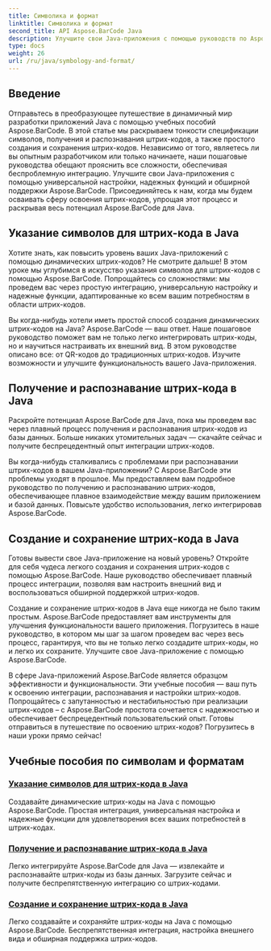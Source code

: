 ```yaml
---
title: Символика и формат
linktitle: Символика и формат
second_title: API Aspose.BarCode Java
description: Улучшите свои Java-приложения с помощью руководств по Aspose.BarCode! Научитесь задавать символы, получать и распознавать штрих-коды, а также легко создавать и сохранять динамические штрих-коды.
type: docs
weight: 26
url: /ru/java/symbology-and-format/
---
```

## Введение

Отправьтесь в преобразующее путешествие в динамичный мир разработки приложений Java с помощью учебных пособий Aspose.BarCode. В этой статье мы раскрываем тонкости спецификации символов, получения и распознавания штрих-кодов, а также простого создания и сохранения штрих-кодов. Независимо от того, являетесь ли вы опытным разработчиком или только начинаете, наши пошаговые руководства обещают прояснить все сложности, обеспечивая беспроблемную интеграцию. Улучшите свои Java-приложения с помощью универсальной настройки, надежных функций и обширной поддержки Aspose.BarCode. Присоединяйтесь к нам, когда мы будем осваивать сферу освоения штрих-кодов, упрощая этот процесс и раскрывая весь потенциал Aspose.BarCode для Java.

## Указание символов для штрих-кода в Java

Хотите знать, как повысить уровень ваших Java-приложений с помощью динамических штрих-кодов? Не смотрите дальше! В этом уроке мы углубимся в искусство указания символов для штрих-кодов с помощью Aspose.BarCode. Попрощайтесь со сложностями: мы проведем вас через простую интеграцию, универсальную настройку и надежные функции, адаптированные ко всем вашим потребностям в области штрих-кодов.

Вы когда-нибудь хотели иметь простой способ создания динамических штрих-кодов на Java? Aspose.BarCode — ваш ответ. Наше пошаговое руководство поможет вам не только легко интегрировать штрих-коды, но и научиться настраивать их внешний вид. В этом руководстве описано все: от QR-кодов до традиционных штрих-кодов. Изучите возможности и улучшите функциональность вашего Java-приложения.


## Получение и распознавание штрих-кода в Java

Раскройте потенциал Aspose.BarCode для Java, пока мы проведем вас через плавный процесс получения и распознавания штрих-кодов из базы данных. Больше никаких утомительных задач — скачайте сейчас и получите беспрецедентный опыт интеграции штрих-кодов. 

Вы когда-нибудь сталкивались с проблемами при распознавании штрих-кодов в вашем Java-приложении? С Aspose.BarCode эти проблемы уходят в прошлое. Мы предоставляем вам подробное руководство по получению и распознаванию штрих-кодов, обеспечивающее плавное взаимодействие между вашим приложением и базой данных. Повысьте удобство использования, легко интегрировав Aspose.BarCode.

## Создание и сохранение штрих-кода в Java

Готовы вывести свое Java-приложение на новый уровень? Откройте для себя чудеса легкого создания и сохранения штрих-кодов с помощью Aspose.BarCode. Наше руководство обеспечивает плавный процесс интеграции, позволяя вам настроить внешний вид и воспользоваться обширной поддержкой штрих-кодов.

Создание и сохранение штрих-кодов в Java еще никогда не было таким простым. Aspose.BarCode предоставляет вам инструменты для улучшения функциональности вашего приложения. Погрузитесь в наше руководство, в котором мы шаг за шагом проведем вас через весь процесс, гарантируя, что вы не только легко создадите штрих-коды, но и легко их сохраните. Улучшите свое Java-приложение с помощью Aspose.BarCode.

В сфере Java-приложений Aspose.BarCode является образцом эффективности и функциональности. Эти учебные пособия — ваш путь к освоению интеграции, распознавания и настройки штрих-кодов. Попрощайтесь с запутанностью и нестабильностью при реализации штрих-кодов – с Aspose.BarCode простота сочетается с надежностью и обеспечивает беспрецедентный пользовательский опыт. Готовы отправиться в путешествие по освоению штрих-кодов? Погрузитесь в наши уроки прямо сейчас!
## Учебные пособия по символам и форматам
### [Указание символов для штрих-кода в Java](./specifying-symbology-barcode/)
Создавайте динамические штрих-коды на Java с помощью Aspose.BarCode. Простая интеграция, универсальная настройка и надежные функции для удовлетворения всех ваших потребностей в штрих-кодах.
### [Получение и распознавание штрих-кода в Java](./fetching-recognizing-barcode/)
Легко интегрируйте Aspose.BarCode для Java — извлекайте и распознавайте штрих-коды из базы данных. Загрузите сейчас и получите беспрепятственную интеграцию со штрих-кодами.
### [Создание и сохранение штрих-кода в Java](./generating-saving-barcode/)
Легко создавайте и сохраняйте штрих-коды на Java с помощью Aspose.BarCode. Беспрепятственная интеграция, настройка внешнего вида и обширная поддержка штрих-кодов.